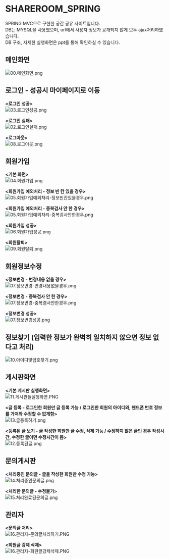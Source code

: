# SHAREROOM_SPRING
   
SPRING MVC으로 구현한 공간 공유 사이트입니다.   
DB는 MYSQL을 사용했으며, url에서 사용자 정보가 공개되지 않게 모두 ajax처리하였습니다.   
DB 구조, 자세한 실행화면은 ppt를 통해 확인하실 수 있습니다.   
   
     
## 메인화면   
   
![00.메인화면.png](/md_img/00.메인화면.png)     
   
## 로그인 - 성공시 마이페이지로 이동      
**<로그인 성공>**   
![03.로그인성공.png](/md_img/03.로그인성공.png)   
   
**<로그인 실패>**   
![02.로그인실패.png](/md_img/02.로그인실패.png)      
   
**<로그아웃>**   
![08.로그아웃.png](/md_img/08.로그아웃.png)   
  

## 회원가입   
**<기본 화면>**     
![04.회원가입.png](/md_img/04.회원가입.png)   

**<회원가입 예외처리 - 정보 빈 칸 있을 경우>**    
![05.회원가입예외처리-정보빈칸있을경우.png](/md_img/05.회원가입예외처리-정보빈칸있을경우.png)   

**<회원가입 예외처리 - 중복검사 안 한 경우>**   
![05.회원가입예외처리-중복검사안한경우.png](/md_img/05.회원가입예외처리-중복검사안한경우.png)   
 
**<회원가입 성공>**   
![06.회원가입성공.png](/md_img/06.회원가입성공.png)     
 
**<회원탈퇴>**   
![09.회원탈퇴.png](/md_img/09.회원탈퇴.png) 
  
    
## 회원정보수정   
**<정보변경 - 변경내용 없을 경우>**   
![07.정보변경-변경내용없을경우.png](/md_img/07.정보변경-변경내용없을경우.png)   
      
**<정보변경 - 중복겸사 안 한 경우>**   
![07.정보변경-중복겸사안한경우.png](/md_img/07.정보변경-중복겸사안한경우.png)   
      
**<정보변경 성공>**   
![07.정보변경성공.png](/md_img/07.정보변경성공.png)   
  
   
## 정보찾기 (입력한 정보가 완벽히 일치하지 않으면 정보 없다고 처리)     
![10.아이디및암호찾기.png](/md_img/10.아이디및암호찾기.png)   
   

## 게시판화면   
**<기본 게시판 실행화면>**    
![11.게시판들실행화면.PNG](/md_img/11.게시판들실행화면.PNG)     
      
**<글 등록 - 로그인한 회원만 글 등록 가능 / 로그인한 회원의 아이디와, 핸드폰 번호 정보를 가져와 수정할 수 없게함>**   
![13.글등록하기.png](/md_img/13.글등록하기.png)         
      
**<등록된 글 보기 - 글 작성한 회원만 글 수정, 삭제 가능 / 수정하지 않은 글인 경우 작성시간, 수정한 글이면 수정시간이 뜸>**   
![12.등록된글.png](/md_img/12.등록된글.png)          
   
       
## 문의게시판   
**<처리중인 문의글 - 글을 작성한 회원만 수정 가능>**   
![14.처리중인문의글.png](/md_img/14.처리중인문의글.png)           
      
**<처리한 문의글 - 수정불가>**   
![15.처리완료된문의글.png](/md_img/15.처리완료된문의글.png)
    
## 관리자   
**<문의글 처리>**   
![16.관리자-문의글처리하기.PNG](/md_img/16.관리자-문의글처리하기.PNG)   
     
**<회원글 강제 삭제>**   
![16.관리자-회원글강제삭제.PNG](/md_img/16.관리자-회원글강제삭제.PNG)  
      
